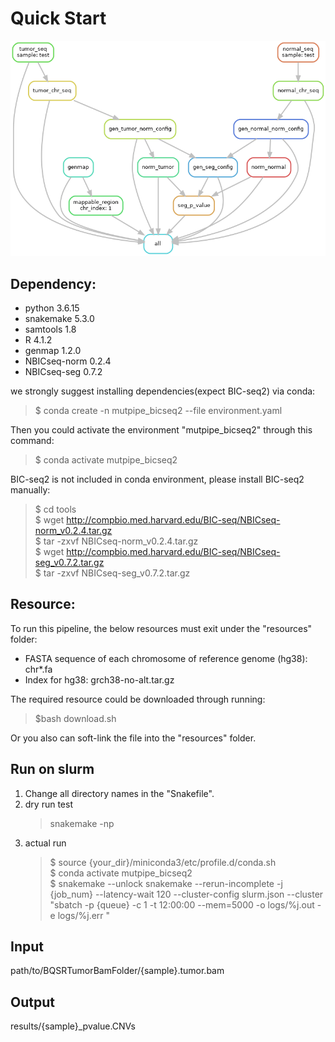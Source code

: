 # Quick Start 
![avatar](https://github.com/douymLab/mutpipe/blob/main/BIC_SEQ2/dag.png)
## Dependency:  
- python 3.6.15
- snakemake 5.3.0
- samtools 1.8
- R 4.1.2
- genmap 1.2.0
- NBICseq-norm 0.2.4
- NBICseq-seg 0.7.2

we strongly suggest installing dependencies(expect BIC-seq2) via conda:

  > $ conda create -n mutpipe_bicseq2 --file environment.yaml

Then you could activate the environment "mutpipe_bicseq2" through this command:
 
  > $ conda activate mutpipe_bicseq2

BIC-seq2 is not included in conda environment, please install BIC-seq2 manually:

  > $ cd tools   
  > $ wget http://compbio.med.harvard.edu/BIC-seq/NBICseq-norm_v0.2.4.tar.gz   
  > $ tar -zxvf NBICseq-norm_v0.2.4.tar.gz   
  > $ wget http://compbio.med.harvard.edu/BIC-seq/NBICseq-seg_v0.7.2.tar.gz   
  > $ tar -zxvf NBICseq-seg_v0.7.2.tar.gz   

## Resource:
To run this pipeline, the below resources must exit under the "resources" folder:
- FASTA sequence of each chromosome of reference genome (hg38): chr*.fa
- Index for hg38: grch38-no-alt.tar.gz

The required resource could be downloaded through running:

> $bash download.sh

 Or you also can soft-link the file into the "resources" folder.

## Run on slurm

1. Change all directory names in the "Snakefile".
2. dry run test
    > snakemake -np
3. actual run
    > \$ source {your_dir}/miniconda3/etc/profile.d/conda.sh  
    > \$ conda activate mutpipe_bicseq2  
    > \$ snakemake --unlock snakemake --rerun-incomplete -j {job_num} --latency-wait 120 --cluster-config slurm.json --cluster "sbatch -p {queue} -c 1 -t 12:00:00 --mem=5000 -o logs/%j.out -e logs/%j.err "

## Input
path/to/BQSRTumorBamFolder/{sample}.tumor.bam
## Output
results/{sample}_pvalue.CNVs
